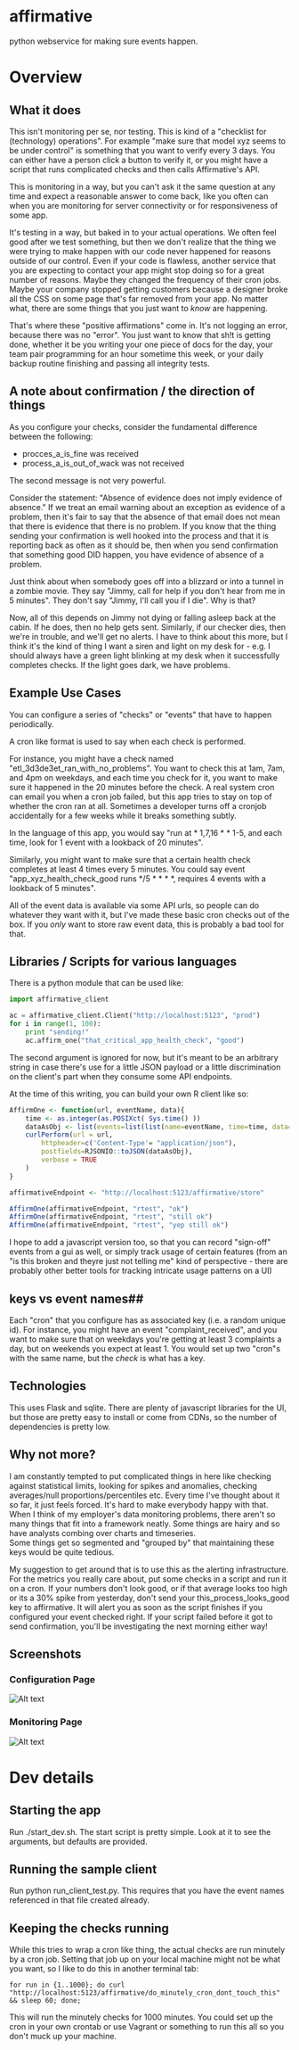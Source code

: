 # affirmative
python webservice for making sure events happen.

# Overview

## What it does ##

This isn't monitoring per se, nor testing.  This is kind of a "checklist for
(technology) operations".  For example "make sure that model xyz seems to be
under control" is something that you want to verify every 3 days.  You can
either have a person click a button to verify it, or you might have a script
that runs complicated checks and then calls Affirmative's API.  

This is monitoring in a way, but you can't ask it the same question at any time
and expect a reasonable answer to come back, like you often can when you are
monitoring for server connectivity or for responsiveness of some app. 

It's testing in a way, but baked in to your actual operations.  We often feel
good after we test something, but then we don't realize that the thing we were
trying to make happen with our code never happened for reasons outside of our
control.  Even if your code is flawless, another service that you are expecting
to contact your app might stop doing so for a great number of reasons.  Maybe they
changed the frequency of their cron jobs.  Maybe your company stopped getting
customers because a designer broke all the CSS on some page that's far removed
from your app.  No matter what, there are some things that you just want to
_know_ are happening.

That's where these "positive affirmations" come in.  It's not logging an error,
because there was no "error".  You just want to know that sh!t is getting done,
whether it be you writing your one piece of docs for the day, your team pair
programming for an hour sometime this week, or your daily backup routine
finishing and passing all integrity tests.

## A note about confirmation / the direction of things

As you configure your checks, consider the fundamental difference between the following:
 - procces_a_is_fine was received
 - process_a_is_out_of_wack was not received

The second message is not very powerful.

Consider the statement: "Absence of evidence does not imply evidence of
absence."  If we treat an email warning about an exception as evidence of a
problem, then it's fair to say that the absence of that email does not mean
that there is evidence that there is no problem.  If you know that the thing
sending your confirmation is well hooked into the process and that it is
reporting back as often as it should be, then when you send confirmation that
something good DID happen, you have evidence of absence of a problem.

Just think about when somebody goes off into a blizzard or into a tunnel in a
zombie movie.  They say "Jimmy, call for help if you don't hear from me in 5
minutes".  They don't say "Jimmy, I'll call you if I die".  Why is that?

Now, all of this depends on Jimmy not dying or falling asleep back at the cabin.  If he does, 
then no help gets sent.  Similarly, if our checker dies, then we're in trouble, and we'll get no 
alerts.  I have to think about this more, but I think it's the kind of thing I want a siren and 
light on my desk for - e.g. I should always have a green light blinking at my desk when it 
successfully completes checks.  If the light goes dark, we have problems.

## Example Use Cases ##

You can configure a series of "checks" or "events" that have to happen periodically.

A cron like format is used to say when each check is performed.

For instance, you might have a check named "etl_3d3de3et_ran_with_no_problems".
You want to check this at 1am, 7am, and 4pm on weekdays, and each time you
check for it, you want to make sure it happened in the 20 minutes before the
check.  A real system cron can email you when a cron job failed, but this app
tries to stay on top of whether the cron ran at all.  Sometimes a developer
turns off a cronjob accidentally for a few weeks while it breaks something
subtly.

In the language of this app, you would say "run at * 1,7,16 * * 1-5, and each
time, look for 1 event with a lookback of 20 minutes".


Similarly, you might want to make sure that a certain health check completes at
least 4 times every 5 minutes.  You could say event "app_xyz_health_check_good
runs */5 * * * *, requires 4 events with a lookback of 5 minutes".

All of the event data is available via some API urls, so people can do whatever
they want with it, but I've made these basic cron checks out of the box.  If
you _only_ want to store raw event data, this is probably a bad tool for that.

## Libraries / Scripts for various languages ##

There is a python module that can be used like:

```python
import affirmative_client

ac = affirmative_client.Client("http://localhost:5123", "prod")
for i in range(1, 100):
    print "sending!"
    ac.affirm_one("that_critical_app_health_check", "good")
```

The second argument is ignored for now, but it's meant to be an arbitrary
string in case there's use for a little JSON payload or a little discrimination
on the client's part when they consume some API endpoints.


At the time of this writing, you can build your own R client like so:

```R
AffirmOne <- function(url, eventName, data){
    time <- as.integer(as.POSIXct( Sys.time() ))
    dataAsObj <- list(events=list(list(name=eventName, time=time, data=data)))
    curlPerform(url = url,
        httpheader=c('Content-Type'= "application/json"),
        postfields=RJSONIO::toJSON(dataAsObj),
        verbose = TRUE
    )
}

affirmativeEndpoint <- "http://localhost:5123/affirmative/store"

AffirmOne(affirmativeEndpoint, "rtest", "ok")
AffirmOne(affirmativeEndpoint, "rtest", "still ok")
AffirmOne(affirmativeEndpoint, "rtest", "yep still ok")
```


I hope to add a javascript version too, so that you can record "sign-off" events
from a gui as well, or simply track usage of certain features (from an "is this
broken and theyre just not telling me" kind of perspective - there are probably
other better tools for tracking intricate usage patterns on a UI)


## keys vs event names##

Each "cron" that you configure has as associated key (i.e. a random unique id).
For instance, you might have an event "complaint_received", and you want to
make sure that on weekdays you're getting at least 3 complaints a day, but on
weekends you expect at least 1.  You would set up two "cron"s with the same
name, but the _check_ is what has a key.


## Technologies ##
This uses Flask and sqlite.  There are plenty of javascript libraries for the
UI, but those are pretty easy to install or come from CDNs, so the number of dependencies is pretty
low. 

## Why not more?

I am constantly tempted to put complicated things in here like checking against statistical limits, 
looking for spikes and anomalies, checking averages/null proportions/percentiles etc.  Every time 
I've thought about it so far, it just feels forced.  It's hard to make everybody happy with that.
When I think of my employer's data monitoring problems, there aren't so many things that fit into 
a framework neatly.  Some things are hairy and so have analysts combing over charts and timeseries.  
Some things get so segmented and "grouped by" that maintaining these keys would be quite tedious.

My suggestion to get around that is to use this as the alerting infrastructure.  For the metrics 
you really care about, put some checks in a script and run it on a cron.  If your numbers don't 
look good, or if that average looks too high or its a 30% spike from yesterday, don't send your 
this_process_looks_good key to affirmative.  It will alert you as soon as the script finishes if you 
configured your event checked right. If your script failed before it got to send confirmation, 
you'll be investigating the next morning either way!




## Screenshots ##
### Configuration Page ###
![Alt text](/screenshots/config_events.png?raw=true "Optional title")
### Monitoring Page ###
![Alt text](/screenshots/view_events.png?raw=true "Optional title")

# Dev details

## Starting the app
Run ./start_dev.sh.  The start script is pretty simple. Look at it to see the arguments, 
but defaults are provided.

## Running the sample client
Run python run_client_test.py.  This requires that you have the event names referenced in that file 
created already.

## Keeping the checks running
While this tries to wrap a cron like thing, the actual checks are run minutely by a cron 
job.  Setting that job up on your local machine might not be what you want, so I like to do this 
in another terminal tab:

```
for run in {1..1000}; do curl "http://localhost:5123/affirmative/do_minutely_cron_dont_touch_this" && sleep 60; done;
```

This will run the minutely checks for 1000 minutes.  You could set up the cron in your own crontab 
or use Vagrant or something to run this all so you don't muck up your machine.

